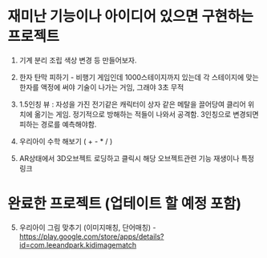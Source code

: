 # 재미난 기능이나 아이디어 있으면 구현하는 프로젝트

1. 기계 분리 조립 색상 변경 등 만들어보자.
2. 한자 탄막 피하기 - 비행기 게임인데 1000스테이지까지 있는데 각 스테이지에 맞는 한자를 액정에 써야 기술이 나가는 거임, 그래야 3초 무적
3. 1.5인칭 뷰 : 자성을 가진 전기같은 캐릭터이 상자 같은 메탈을 끌어당여 클리어 위치에 옮기는 게임. 정기적으로 방해하는 적들이 나와서 공격함. 3인칭으로 변경되면 피하는 경로를 예측해야함.
4. 우리아이 수학 해보기 ( + - * / )

6. AR상태에서 3D오브젝트 로딩하고 클릭시 해당 오브젝트관련 기능 재생이나 특정 링크 


# 완료한 프로젝트 (업테이트 할 예정 포함)
5. 우리아이 그림 맞추기 (이미지매칭, 단어매칭)   -   https://play.google.com/store/apps/details?id=com.leeandpark.kidimagematch
